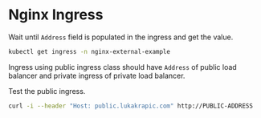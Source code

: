 # Nginx Ingress

Wait until `Address` field is populated in the ingress and get the value.
```bash
kubectl get ingress -n nginx-external-example
```

Ingress using public ingress class should have `Address` of public load balancer and private ingress of private load balancer.

Test the public ingress.
```bash
curl -i --header "Host: public.lukakrapic.com" http://PUBLIC-ADDRESS
```
